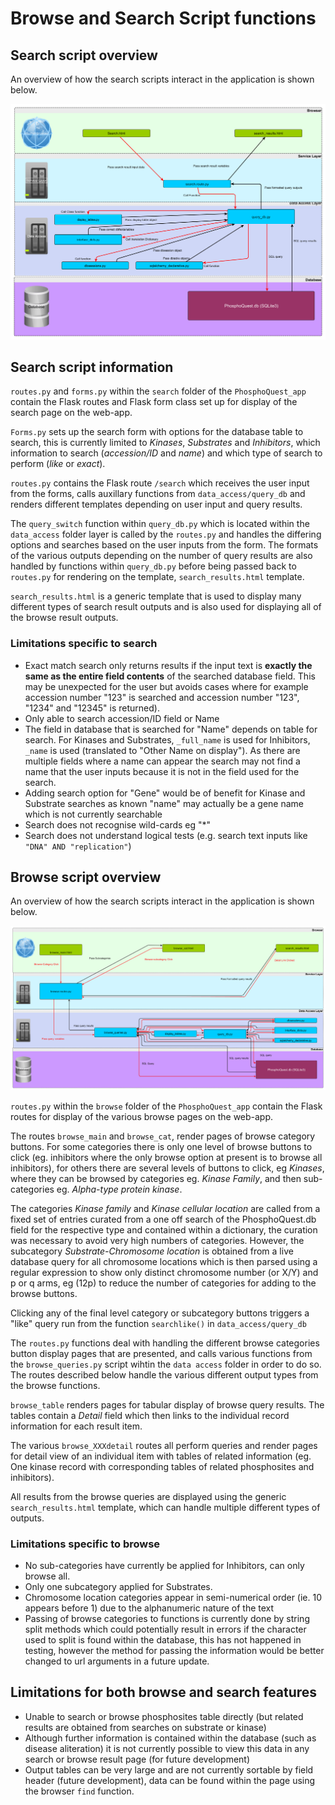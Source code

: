 # Browse and Search Script functions

## Search script overview

An overview of how the search scripts interact in the application is shown below.

![Search script interaction](images/search_script_scheme.png)

## Search script information
`routes.py` and `forms.py` within the `search` folder of the `PhosphoQuest_app` contain the Flask routes and Flask form class set up for display of the search page on the web-app.

`Forms.py` sets up the search form with options for the database table to search, this is currently limited to *Kinases*, *Substrates* and *Inhibitors*, which information to search (*accession/ID* and *name*) and which type of search to perform (*like* or *exact*).

`routes.py` contains the Flask route `/search` which receives the user input from the forms, calls auxillary functions from `data_access/query_db` and renders different templates depending on user input and query results. 

The `query_switch` function within `query_db.py` which is located within the `data_access` folder layer is called by the `routes.py` and handles the differing options and searches based on the user inputs from the form. The formats of the various outputs depending on the number of query results are also handled by functions within `query_db.py` before being passed back to `routes.py` for rendering on the template, `search_results.html` template.  

`search_results.html` is a generic template that is used to display many different types of search result outputs and is also used for displaying all of the browse result outputs. 


### Limitations specific to search
* Exact match search only returns results if the input text is **exactly the same as the entire field contents** of the searched database field. This may be unexpected for the user but avoids cases where for example accession number "123" is searched and accession number "123", "1234" and "12345" is returned).
* Only able to search accession/ID field or Name
* The field in database that is searched for "Name" depends on table for search. For Kinases and Substrates, `_full_name` is used for Inhibitors, `_name` is used (translated to "Other Name on display"). As there are multiple fields where a name can appear the search may not find a name that the user inputs because it is not in the field used for the search.
* Adding search option for "Gene" would be of benefit for Kinase and Substrate searches as known "name" may actually be a gene name which is not currently searchable
* Search does not recognise wild-cards eg "*"
* Search does not understand logical tests (e.g. search text inputs like `"DNA" AND "replication"`)


## Browse script overview
An overview of how the search scripts interact in the application is shown below.

![Browse script interaction](images/browse_script_scheme.png)

`routes.py` within the `browse` folder of the `PhosphoQuest_app` contain the Flask routes for display of the various browse pages on the web-app.

The routes `browse_main` and `browse_cat`, render pages of browse category buttons. For some categories there is only one level of browse buttons to click (eg. inhibitors where the only browse option at present is to browse all inhibitors), for others there are several levels of buttons to click, eg *Kinases*, where they can be browsed by categories eg. *Kinase Family*, and then sub-categories eg. *Alpha-type protein kinase*.

The categories *Kinase family* and *Kinase cellular location* are called from a fixed set of entries curated from a one off search of the PhosphoQuest.db field for the respective type and contained within a dictionary, the curation was necessary to avoid very high numbers of categories. However, the subcategory *Substrate-Chromosome location* is obtained from a live database query for all chromosome locations which is then parsed using a regular expression to show only distinct chromosome number (or X/Y) and p or q arms, eg (12p) to reduce the number of categories for adding to the browse buttons.

Clicking any of the final level category or subcategory buttons triggers a "like" query run from the function `searchlike()` in `data_access/query_db`

The `routes.py` functions deal with handling the different browse categories button display pages that are presented, and calls various functions from the `browse_queries.py` script wihtin the `data access` folder in order to do so. The routes described below handle the various different output types from the browse functions.

`browse_table` renders pages for tabular display of browse query results. The tables contain a *Detail* field which then links to the individual record information for each result item. 

The various `browse_XXXdetail` routes all perform queries and render pages for detail view of an individual item with tables of related information (eg. One kinase record with corresponding tables of related phosphosites and inhibitors). 

All results from the browse queries are displayed using the generic `search_results.html` template, which can handle multiple different types of outputs. 

### Limitations specific to browse
* No sub-categories have currently be applied for Inhibitors, can only browse all.
* Only one subcategory applied for Substrates.
* Chromosome location categories appear in semi-numerical order (ie. 10 appears before 1) due to the alphanumeric nature of the text
* Passing of browse categories to functions is currently done by string split methods which could potentially result in errors if the character used to split is found within the database, this has not happened in testing, however the method for passing the information would be better changed to url arguments in a future update. 

## Limitations for both browse and search features
* Unable to search or browse phosphosites table directly (but related results are obtained from searches on substrate or kinase)
* Although further information is contained within the database (such as disease aliteration) it is not currently possible to view this data in any search or browse result page (for future development)
* Output tables can be very large and are not currently sortable by field header (future development), data can be found within the page using the browser `find` function.

